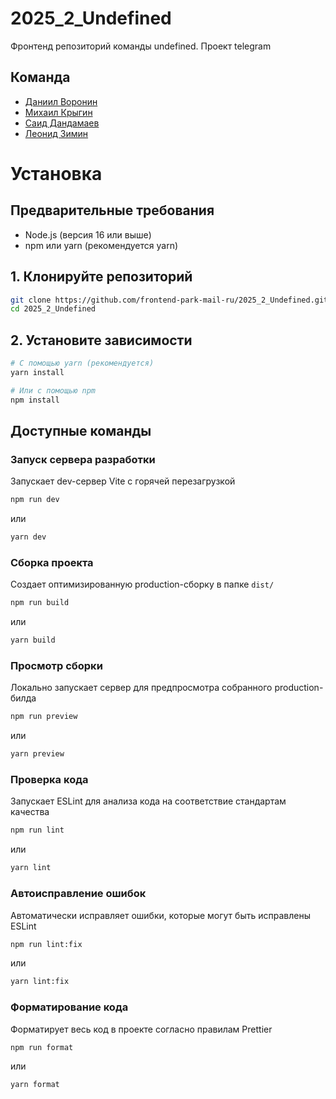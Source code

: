 # 2025_2_Undefined

Фронтенд репозиторий команды undefined. Проект telegram

## Команда
* [Даниил Воронин](https://github.com/cod1ng-space "Backend")
* [Михаил Крыгин](https://github.com/MuXaH-bit "Frontend")
* [Саид Дандамаев](https://github.com/saiddandamaevv "Frontend")
* [Леонид Зимин](https://github.com/lzimin05 "Backend")

# Установка

## Предварительные требования
* Node.js (версия 16 или выше)
* npm или yarn (рекомендуется yarn)

## 1. Клонируйте репозиторий
``` bash
git clone https://github.com/frontend-park-mail-ru/2025_2_Undefined.git
cd 2025_2_Undefined
```
## 2. Установите зависимости
``` bash
# С помощью yarn (рекомендуется)
yarn install
```
```bash
# Или с помощью npm
npm install
```
## Доступные команды

### Запуск сервера разработки
Запускает dev-сервер Vite с горячей перезагрузкой

```bash
npm run dev
```
или
```bash
yarn dev
```

### Сборка проекта
Создает оптимизированную production-сборку в папке `dist/`

```bash
npm run build
```
или
```bash
yarn build
```

### Просмотр сборки
Локально запускает сервер для предпросмотра собранного production-билда

```bash
npm run preview
```
или
```bash
yarn preview
```

### Проверка кода
Запускает ESLint для анализа кода на соответствие стандартам качества

```bash
npm run lint
```
или
```bash
yarn lint
```

### Автоисправление ошибок
Автоматически исправляет ошибки, которые могут быть исправлены ESLint

```bash
npm run lint:fix
```
или
```bash
yarn lint:fix
```

### Форматирование кода
Форматирует весь код в проекте согласно правилам Prettier

```bash
npm run format
```
или
```bash
yarn format
```